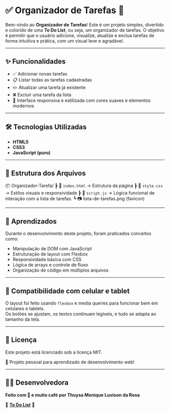 # ✅ Organizador de Tarefas 📝

Bem-vindo ao **Organizador de Tarefas**!
Este é um projeto simples, divertido e colorido de uma **To Do List**, ou seja, um organizador de tarefas. O objetivo é permitir que o usuário adicione, visualize, atualize e exclua tarefas de forma intuitiva e prática, com um visual leve e agradável.

---

## ✨ Funcionalidades

- ✅ Adicionar novas tarefas  
- 📋 Listar todas as tarefas cadastradas 
- ✏️ Atualizar uma tarefa já existente  
- ❌ Excluir uma tarefa da lista   
- 🎨 Interface responsiva e estilizada com cores suaves e elementos modernos

---

## 🛠️ Tecnologias Utilizadas

- **HTML5**  
- **CSS3**  
- **JavaScript (puro)**

---

## 📂 Estrutura dos Arquivos

📦 Organizador-Tarefa/
┣ 📜 `index.html` → Estrutura da página
┣ 📜 `style.css`  → Estilos visuais e responsividade
┣ 📜 `script.js`  → Lógica funcional de interação com a lista de tarefas.
┗ 📷 lista-de-tarefas.png (favicon)

---

## 🧠 Aprendizados

Durante o desenvolvimento deste projeto, foram praticados conceitos como:

- Manipulação de DOM com JavaScript
- Estruturação de layout com Flexbox
- Responsividade básica com CSS
- Lógica de arrays e controle de fluxo
- Organização de código em múltiplos arquivos

---

## 📱 Compatibilidade com celular e tablet

O layout foi feito usando `flexbox` e media queries para funcionar bem em celulares e tablets.  
Os botões se ajustam, os textos continuam legíveis, e tudo se adapta ao tamanho da tela.

---

## 📄 Licença

Este projeto está licenciado sob a licença MIT.

💼 Projeto pessoal para aprendizado de desenvolvimento web!
 
---

## 👩‍💻 Desenvolvedora

**Feito com 💜 e muito café por Thuysa Monique Luvison da Rosa**


📌 **[To Do List](https://to-do-list-inky-eta.vercel.app/)** 📌
